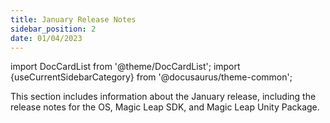 ```yaml
---
title: January Release Notes
sidebar_position: 2
date: 01/04/2023
---
```


import DocCardList from '@theme/DocCardList';
import {useCurrentSidebarCategory} from '@docusaurus/theme-common';

This section includes information about the January release, including the release notes for the OS, Magic Leap SDK, and Magic Leap Unity Package.

<DocCardList items={useCurrentSidebarCategory().items}/>
